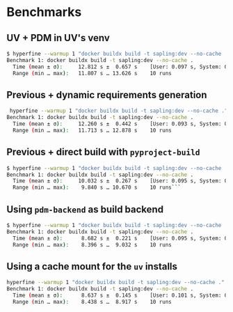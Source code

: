 # Benchmarks

## UV + PDM in UV's venv

```sh
$ hyperfine --warmup 1 "docker buildx build -t sapling:dev --no-cache ."
Benchmark 1: docker buildx build -t sapling:dev --no-cache .
  Time (mean ± σ):     12.812 s ±  0.657 s    [User: 0.097 s, System: 0.053 s]
  Range (min … max):   11.807 s … 13.626 s    10 runs
```

## Previous + dynamic requirements generation

```sh
 hyperfine --warmup 1 "docker buildx build -t sapling:dev --no-cache ."
Benchmark 1: docker buildx build -t sapling:dev --no-cache .
  Time (mean ± σ):     12.260 s ±  0.442 s    [User: 0.093 s, System: 0.049 s]
  Range (min … max):   11.713 s … 12.878 s    10 runs
```

## Previous + direct build with `pyproject-build`

```sh
$ hyperfine --warmup 1 "docker buildx build -t sapling:dev --no-cache ."
Benchmark 1: docker buildx build -t sapling:dev --no-cache .
  Time (mean ± σ):     10.032 s ±  0.267 s    [User: 0.095 s, System: 0.051 s]
  Range (min … max):    9.840 s … 10.670 s    10 runs```
```

## Using `pdm-backend` as build backend

```sh
$ hyperfine --warmup 1 "docker buildx build -t sapling:dev --no-cache ."
Benchmark 1: docker buildx build -t sapling:dev --no-cache .
  Time (mean ± σ):      8.682 s ±  0.221 s    [User: 0.095 s, System: 0.047 s]
  Range (min … max):    8.396 s …  9.032 s    10 runs
  ```

## Using a cache mount for the `uv` installs

```sh
hyperfine --warmup 1 "docker buildx build -t sapling:dev --no-cache ."
Benchmark 1: docker buildx build -t sapling:dev --no-cache .
  Time (mean ± σ):      8.637 s ±  0.145 s    [User: 0.101 s, System: 0.057 s]
  Range (min … max):    8.438 s …  8.917 s    10 runs
```
